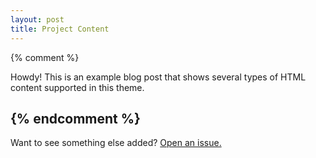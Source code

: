 ```yaml
---
layout: post
title: Project Content
---
```

{% comment %}
<a name="project_content"></a>
<div class="message">
  Howdy! This is an example blog post that shows several types of HTML content supported in this theme.
</div>


{% endcomment %}
-----

Want to see something else added? <a href="https://github.com/poole/poole/issues/new">Open an issue.</a>
